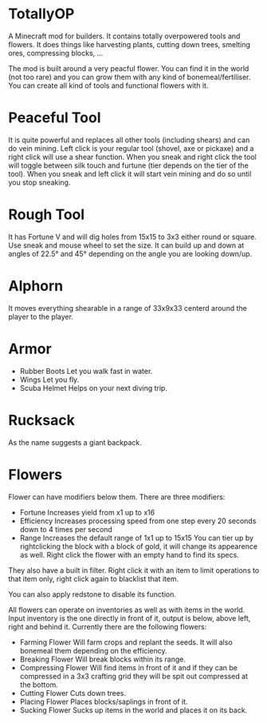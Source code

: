 # TotallyOP
A Minecraft mod for builders. It contains totally overpowered tools and flowers. It does things like harvesting plants, cutting down trees, smelting ores, compressing blocks, ...

The mod is built around a very peacful flower. You can find it in the world (not too rare) and you can grow them with any kind of bonemeal/fertiliser.
You can create all kind of tools and functional flowers with it.

# Peaceful Tool
It is quite powerful and replaces all other tools (including shears) and can do vein mining.
Left click is your regular tool (shovel, axe or pickaxe) and a right click will use a shear function.
When you sneak and right click the tool will toggle between silk touch and furtune (tier depends on the tier of the tool).
When you sneak and left click it will start vein mining and do so until you stop sneaking.

# Rough Tool
It has Fortune V and will dig holes from 15x15 to 3x3 either round or square. Use sneak and mouse wheel to set the size.
It can build up and down at angles of 22.5° and 45° depending on the angle you are looking down/up.

# Alphorn
It moves everything shearable in a range of 33x9x33 centerd around the player to the player.

# Armor
- Rubber Boots
  Let you walk fast in water.
- Wings
  Let you fly.
- Scuba Helmet
  Helps on your next diving trip.
  
# Rucksack
As the name suggests a giant backpack.
  
# Flowers
Flower can have modifiers below them. There are three modifiers:
- Fortune
  Increases yield from x1 up to x16
- Efficiency
  Increases processing speed from one step every 20 seconds down to 4 times per second
- Range
  Increases the default range of 1x1 up to 15x15
You can tier up by rightclicking the block with a block of gold, it will change its appearence as well. Right click the flower with an empty hand to find its specs.

They also have a built in filter. Right click it with an item to limit operations to that item only, right click again to blacklist that item.

You can also apply redstone to disable its function.

All flowers can operate on inventories as well as with items in the world. Input inventory is the one directly in front of it, output is below, above left, right and behind it.
Currently there are the following flowers:
- Farming Flower
  Will farm crops and replant the seeds. It will also bonemeal them depending on the efficiency.
- Breaking Flower
  Will break blocks within its range.
- Compressing Flower
  Will find items in front of it and if they can be compressed in a 3x3 crafting grid they will be spit out compressed at the bottom.
- Cutting Flower
  Cuts down trees.
- Placing Flower
  Places blocks/saplings in front of it.
- Sucking Flower
  Sucks up items in the world and places it on its back.

